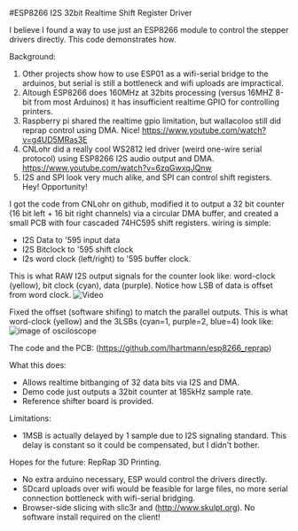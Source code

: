 #ESP8266 I2S 32bit Realtime Shift Register Driver 

I believe I found a way to use just an ESP8266 module to control the stepper drivers directly. This code demonstrates how.

Background:

1.  Other projects show how to use ESP01 as a wifi-serial bridge to the arduinos, but serial is still a bottleneck and wifi uploads are impractical.
2.  Altough ESP8266 does 160MHz at 32bits processing (versus 16MHZ 8-bit from most Arduinos) it has insufficient realtime GPIO for controlling printers.
3.  Raspberry pi shared the realtime gpio limitation, but wallacoloo still did reprap control using DMA. Nice! https://www.youtube.com/watch?v=g4UD5MRas3E
4.  CNLohr did a really cool WS2812 led driver (weird one-wire serial protocol) using ESP8266 I2S audio output and DMA. https://www.youtube.com/watch?v=6zqGwxqJQnw
5.  I2S and SPI look very much alike, and SPI can control shift registers. Hey! Opportunity!

I got the code from CNLohr on github, modified it to output a 32 bit counter (16 bit left + 16 bit right channels) via a circular DMA buffer, and created a small PCB with four cascaded 74HC595 shift registers. wiring is simple:
- I2S Data to '595 input data
- I2S Bitclock to '595 shift clock
- I2s word clock (left/right) to '595 buffer clock.

This is what RAW I2S output signals for the counter look like: word-clock (yellow), bit clock (cyan), data (purple). Notice how LSB of data is offset from word clock. ![Video](https://www.youtube.com/watch?v=Fhat7x_vPLw)

Fixed the offset (software shifing) to match the parallel outputs. This is what word-clock (yellow) and the 3LSBs (cyan=1, purple=2, blue=4) look like:
![image of osciloscope](https://github.com/lhartmann/esp8266_reprap/blob/master/images/Counter%20-%20Word_clock%20and%203LSBs.png?raw=true)

The code and the PCB: (https://github.com/lhartmann/esp8266_reprap)

What this does:

- Allows realtime bitbanging of 32 data bits via I2S and DMA.
- Demo code just outputs a 32bit counter at 185kHz sample rate.
- Reference shifter board is provided.

Limitations:

- 1MSB is actually delayed by 1 sample due to I2S signaling standard. This delay is constant so it could be compensated, but I didn't bother.

Hopes for the future: RepRap 3D Printing.

- No extra arduino necessary, ESP would control the drivers directly.
- SDcard uploads over wifi would be feasible for large files, no more serial connection bottleneck with wifi-serial bridging. 
- Browser-side slicing with slic3r and (http://www.skulpt.org). No software install required on the client!
